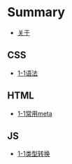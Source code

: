 # Summary

* [关于](./README.md)

## CSS

* [1-1语法](./CSS/1-1语法.md)

## HTML

* [1-1常用meta](./HTML/1-1常用meta.md)

## JS

* [1-1类型转换](./JS/1-1类型转换.md)
